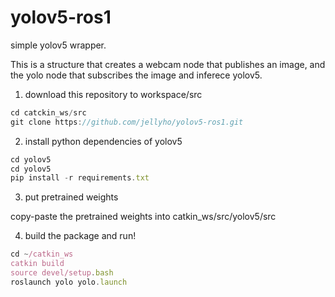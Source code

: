 # yolov5-ros1

simple yolov5 wrapper.

This is a structure that creates a webcam node that publishes an image, and the yolo node that subscribes the image and inferece yolov5.


1) download this repository to workspace/src

```jsx
cd catckin_ws/src
git clone https://github.com/jellyho/yolov5-ros1.git
```

2) install python dependencies of yolov5

```jsx
cd yolov5
cd yolov5
pip install -r requirements.txt
```

3) put pretrained weights

copy-paste the pretrained weights into catkin_ws/src/yolov5/src



4) build the package and run!

```jsx
cd ~/catkin_ws
catkin build
source devel/setup.bash
roslaunch yolo yolo.launch
```
